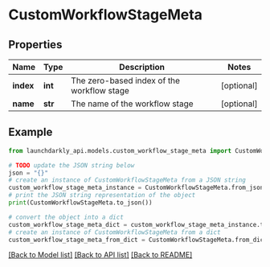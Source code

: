 # CustomWorkflowStageMeta


## Properties

Name | Type | Description | Notes
------------ | ------------- | ------------- | -------------
**index** | **int** | The zero-based index of the workflow stage | [optional] 
**name** | **str** | The name of the workflow stage | [optional] 

## Example

```python
from launchdarkly_api.models.custom_workflow_stage_meta import CustomWorkflowStageMeta

# TODO update the JSON string below
json = "{}"
# create an instance of CustomWorkflowStageMeta from a JSON string
custom_workflow_stage_meta_instance = CustomWorkflowStageMeta.from_json(json)
# print the JSON string representation of the object
print(CustomWorkflowStageMeta.to_json())

# convert the object into a dict
custom_workflow_stage_meta_dict = custom_workflow_stage_meta_instance.to_dict()
# create an instance of CustomWorkflowStageMeta from a dict
custom_workflow_stage_meta_from_dict = CustomWorkflowStageMeta.from_dict(custom_workflow_stage_meta_dict)
```
[[Back to Model list]](../README.md#documentation-for-models) [[Back to API list]](../README.md#documentation-for-api-endpoints) [[Back to README]](../README.md)



